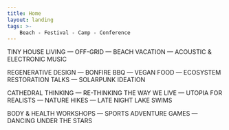 ```yaml
---
title: Home
layout: landing
tags: >- 
    Beach - Festival - Camp - Conference
--- 
```


TINY HOUSE LIVING — OFF-GRID — BEACH VACATION — ACOUSTIC & ELECTRONIC MUSIC 

REGENERATIVE DESIGN — BONFIRE BBQ — VEGAN FOOD — ECOSYSTEM RESTORATION TALKS — SOLARPUNK IDEATION

 CATHEDRAL THINKING — RE-THINKING THE WAY WE LIVE — UTOPIA FOR REALISTS — NATURE HIKES — LATE NIGHT LAKE SWIMS
 
  BODY & HEALTH WORKSHOPS — SPORTS ADVENTURE GAMES — DANCING UNDER THE STARS